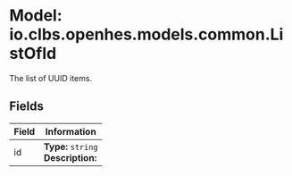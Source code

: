 # Model: io.clbs.openhes.models.common.ListOfId

The list of UUID items.

## Fields

| Field | Information |
| --- | --- |
| id | <b>Type:</b> `string`<br><b>Description:</b><br> |

